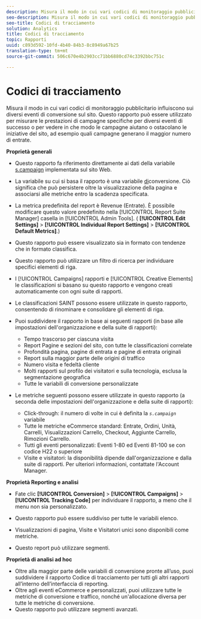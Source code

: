 ```yaml
---
description: Misura il modo in cui vari codici di monitoraggio pubblicitario influiscono sui diversi eventi di conversione sul sito. Questo rapporto può essere utilizzato per misurare le prestazioni di campagne specifiche per diversi eventi di successo o per vedere in che modo le campagne aiutano o ostacolano le iniziative del sito, ad esempio quali campagne generano il maggior numero di entrate.
seo-description: Misura il modo in cui vari codici di monitoraggio pubblicitario influiscono sui diversi eventi di conversione sul sito. Questo rapporto può essere utilizzato per misurare le prestazioni di campagne specifiche per diversi eventi di successo o per vedere in che modo le campagne aiutano o ostacolano le iniziative del sito, ad esempio quali campagne generano il maggior numero di entrate.
seo-title: Codici di tracciamento
solution: Analytics
title: Codici di tracciamento
topic: Rapporti
uuid: c893d592-10fd-4b40-84b3-8c8949a67b25
translation-type: tm+mt
source-git-commit: 506c670e4b2903cc71bb6880cd74c3392bbc751c

---
```



# Codici di tracciamento

Misura il modo in cui vari codici di monitoraggio pubblicitario influiscono sui diversi eventi di conversione sul sito. Questo rapporto può essere utilizzato per misurare le prestazioni di campagne specifiche per diversi eventi di successo o per vedere in che modo le campagne aiutano o ostacolano le iniziative del sito, ad esempio quali campagne generano il maggior numero di entrate.

**Proprietà generali**

* Questo rapporto fa riferimento direttamente ai dati della variabile [s.campaign](/help/implement/js-implementation/c-variables/page-variables.md) implementata sul sito Web.
* La variabile su cui si basa il rapporto è una variabile [di](/help/admin/admin/conversion-var-admin/conversion-var-admin.md)conversione. Ciò significa che può persistere oltre la visualizzazione della pagina e associarsi alle metriche entro la scadenza specificata.
* La metrica predefinita del report è Revenue (Entrate). È possibile modificare questo valore predefinito nella [!UICONTROL Report Suite Manager] casella in [!UICONTROL Admin Tools]. ( **[!UICONTROL Edit Settings]** &gt; **[!UICONTROL Individual Report Settings]** &gt; **[!UICONTROL Default Metrics]**.)

* Questo rapporto può essere visualizzato sia in formato con tendenze che in formato classifica.
* Questo rapporto può utilizzare un filtro di ricerca per individuare specifici elementi di riga.
* I [!UICONTROL Campaigns] rapporti e [!UICONTROL Creative Elements] le classificazioni si basano su questo rapporto e vengono creati automaticamente con ogni suite di rapporti.

* Le classificazioni SAINT possono essere utilizzate in questo rapporto, consentendo di rinominare e consolidare gli elementi di riga.
* Puoi suddividere il rapporto in base ai seguenti rapporti (in base alle impostazioni dell'organizzazione e della suite di rapporti):

   * Tempo trascorso per ciascuna visita
   * Report Pagine e sezioni del sito, con tutte le classificazioni correlate
   * Profondità pagina, pagine di entrata e pagine di entrata originali
   * Report sulla maggior parte delle origini di traffico
   * Numero visita e fedeltà cliente
   * Molti rapporti sul profilo dei visitatori e sulla tecnologia, esclusa la segmentazione geografica
   * Tutte le variabili di conversione personalizzate

* Le metriche seguenti possono essere utilizzate in questo rapporto (a seconda delle impostazioni dell'organizzazione e della suite di rapporti):

   * Click-through: il numero di volte in cui è definita la *`s.campaign`* variabile
   * Tutte le metriche eCommerce standard: Entrate, Ordini, Unità, Carrelli, Visualizzazioni Carrello, Checkout, Aggiunte Carrello, Rimozioni Carrello.
   * Tutti gli eventi personalizzati: Eventi 1-80 ed Eventi 81-100 se con codice H22 o superiore
   * Visite e visitatori: la disponibilità dipende dall'organizzazione e dalla suite di rapporti. Per ulteriori informazioni, contattate l'Account Manager.

**Proprietà Reporting e analisi**

* Fate clic **[!UICONTROL Conversion]** &gt; **[!UICONTROL Campaigns]** &gt; **[!UICONTROL Tracking Code]** per individuare il rapporto, a meno che il menu non sia personalizzato.

* Questo rapporto può essere suddiviso per tutte le variabili [](https://marketing.adobe.com/resources/help/en_US/sc/implement/list_var.html)elenco.
* Visualizzazioni di pagina, Visite e Visitatori unici sono disponibili come metriche.
* Questo report può utilizzare segmenti.

**Proprietà di analisi ad hoc**

* Oltre alla maggior parte delle variabili di conversione pronte all’uso, puoi suddividere il rapporto Codice di tracciamento per tutti gli altri rapporti all’interno dell’interfaccia di reporting.
* Oltre agli eventi eCommerce e personalizzati, puoi utilizzare tutte le metriche di conversione e traffico, nonché un'allocazione diversa per tutte le metriche di conversione.
* Questo rapporto può utilizzare segmenti avanzati.


